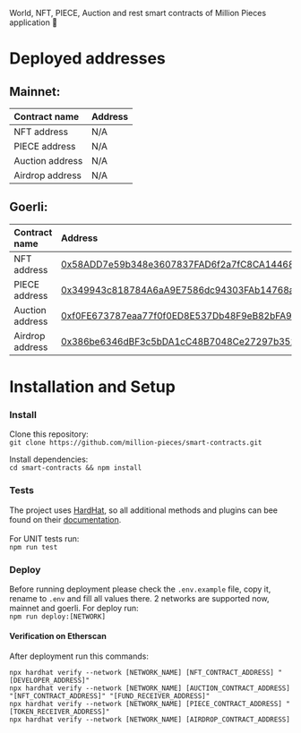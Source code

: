 World, NFT, PIECE, Auction and rest smart contracts of Million Pieces application 🌟

# Deployed addresses

## Mainnet:
|   Contract name            | Address                                       |
|:---------------------------|:----------------------------------------------|
| NFT address                | N/A     |
| PIECE address              | N/A     |
| Auction address            | N/A     |
| Airdrop address            | N/A     |


## Goerli:

|   Contract name            | Address                                       |
|:---------------------------|:----------------------------------------------|
| NFT address                | [0x58ADD7e59b348e3607837FAD6f2a7fC8CA144685](https://goerli.etherscan.io/address/0x58ADD7e59b348e3607837FAD6f2a7fC8CA144685)     |
| PIECE address              | [0x349943c818784A6aA9E7586dc94303FAb14768a2](https://goerli.etherscan.io/address/0x349943c818784A6aA9E7586dc94303FAb14768a2)     |
| Auction address            | [0xf0FE673787eaa77f0f0ED8E537Db48F9eB82bFA9](https://goerli.etherscan.io/address/0xf0FE673787eaa77f0f0ED8E537Db48F9eB82bFA9)     |
| Airdrop address            | [0x386be6346dBF3c5bDA1cC48B7048Ce27297b3525](https://goerli.etherscan.io/address/0x386be6346dBF3c5bDA1cC48B7048Ce27297b3525)     |


# Installation and Setup

### Install

Clone this repository: <br>
`git clone https://github.com/million-pieces/smart-contracts.git`

Install dependencies: <br>
`cd smart-contracts && npm install`

### Tests

The project uses [HardHat](https://hardhat.org/), so all additional methods and plugins can bee found on their [documentation](https://hardhat.org/getting-started/).  <br><br>
For UNIT tests run: <br>
`npm run test`

### Deploy

Before running deployment please check the `.env.example` file, copy it, rename to `.env` and fill all values there. 2 networks are supported now, mainnet and goerli. For deploy run: <br>
`npm run deploy:[NETWORK]`


#### Verification on Etherscan

After deployment run this commands:<br>

`npx hardhat verify --network [NETWORK_NAME] [NFT_CONTRACT_ADDRESS] "[DEVELOPER_ADDRESS]"` <br>
`npx hardhat verify --network [NETWORK_NAME] [AUCTION_CONTRACT_ADDRESS] "[NFT_CONTRACT_ADDRESS]" "[FUND_RECEIVER_ADDRESS]"` <br>
`npx hardhat verify --network [NETWORK_NAME] [PIECE_CONTRACT_ADDRESS] "[TOKEN_RECEIVER_ADDRESS]"` <br>
`npx hardhat verify --network [NETWORK_NAME] [AIRDROP_CONTRACT_ADDRESS]`
